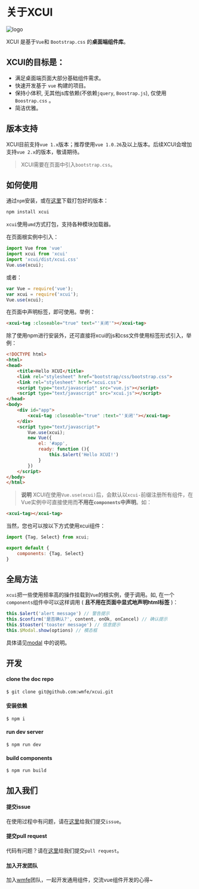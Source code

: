 # 关于XCUI

![logo](https://github.com/wmfe/xcui/raw/master/src/assets/logo_nobg_128x128@2x.png)

XCUI 是基于`Vue`和 `Bootstrap.css` 的**桌面端组件库**。

## XCUI的目标是：

+ 满足桌面端页面大部分基础组件需求。
+ 快速开发基于 `vue` 构建的项目。
+ 保持小体积, 无其他js库依赖(不依赖`jquery`, `Boostrap.js`), 仅使用 `Boostrap.css` 。
+ 简洁优雅。

## 版本支持

XCUI目前支持`vue 1.x`版本；推荐使用`vue 1.0.26`及以上版本。后续XCUI会增加支持`vue 2.x`的版本，敬请期待。
> XCUI需要在页面中引入`bootstrap.css`。

## 如何使用

通过`npm`安装，或在[这里](https://github.com/wmfe/xcui/releases)下载打包好的版本：

```bash
npm install xcui
```

`xcui`使用`umd`方式打包，支持各种模块加载器。

在页面根实例中引入：

```javascript
import Vue from 'vue'
import xcui from 'xcui'
import 'xcui/dist/xcui.css'
Vue.use(xcui);
```

或者：

```javascript
var Vue = require('vue');
var xcui = require('xcui');
Vue.use(xcui);
```

在页面中声明标签，即可使用。举例：

```html
<xcui-tag :closeable="true" text="'关闭'"></xcui-tag>
```

除了使用npm进行安装外，还可直接将xcui的js和css文件使用标签形式引入，举例：

```html
<!DOCTYPE html>
<html>
<head>
    <title>Hello XCUI</title>
    <link rel="stylesheet" href="bootstrap/css/bootstrap.css">
    <link rel="stylesheet" href="xcui.css">
    <script type="text/javascript" src="vue.js"></script>
    <script type="text/javascript" src="xcui.js"></script>
</head>
<body>
    <div id="app">
        <xcui-tag :closeable="true" :text="'关闭'"></xcui-tag>
    </div>
    <script type="text/javascript">
        Vue.use(xcui);
        new Vue({
            el: '#app',
            ready: function (){
                this.$alert('Hello XCUI!')
            }
        })
    </script>
</body>
</html>
```

> **说明**
> XCUI在使用`Vue.use(xcui)`后，会默认以`xcui-`前缀注册所有组件，在Vue实例中可直接使用而**不用在`components`中声明**。如：

```html
<xcui-tag></xcui-tag>
```

当然，您也可以按以下方式使用xcui组件：

```js
import {Tag, Select} from xcui;

export default {
    components: {Tag, Select}
}

```

## 全局方法

`xcui`把一些使用频率高的操作挂载到`Vue`的根实例，便于调用。如, 在一个`components`组件中可以这样调用 ( **且不用在页面中显式地声明html标签** )：

```javascript
this.$alert('alert message') // 警告提示
this.$confirm('是否确认?', content, onOk, onCancel) // 确认提示
this.$toaster('toaster message') // 信息提示
this.$Modal.show(options) // 模态框
```
具体请见[modal](https://wmfe.github.io/xcui/#!/component/modal) 中的说明。


## 开发

#### clone the doc repo
```
$ git clone git@github.com:wmfe/xcui.git
```
#### 安装依赖
```
$ npm i
```
#### run dev server
```
$ npm run dev
```
#### build components
```
$ npm run build
```

## 加入我们

#### 提交issue

在使用过程中有问题，请在[这里](https://github.com/wmfe/xcui/issues)给我们提交`issue`。

#### 提交pull request

代码有问题？请在[这里](https://github.com/wmfe/xcui/pulls)给我们提交`pull request`。

#### 加入开发团队

加入[wmfe](https://github.com/wmfe)团队，一起开发通用组件，交流vue组件开发的心得~
